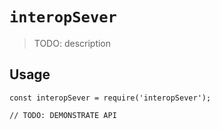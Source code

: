 # `interopSever`

> TODO: description

## Usage

```
const interopSever = require('interopSever');

// TODO: DEMONSTRATE API
```
